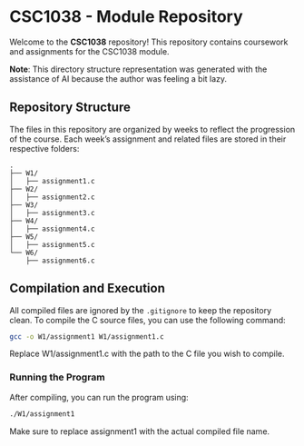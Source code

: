 # CSC1038 - Module Repository

Welcome to the **CSC1038** repository! This repository contains coursework and assignments for the CSC1038 module. 

**Note**: This directory structure representation was generated with the assistance of AI because the author was feeling a bit lazy. 

## Repository Structure

The files in this repository are organized by weeks to reflect the progression of the course. Each week’s assignment and related files are stored in their respective folders:
```
.
├── W1/
│   ├── assignment1.c
├── W2/
│   ├── assignment2.c
├── W3/
│   ├── assignment3.c
├── W4/
│   ├── assignment4.c
├── W5/
│   ├── assignment5.c
└── W6/
    ├── assignment6.c
```

## Compilation and Execution

All compiled files are ignored by the `.gitignore` to keep the repository clean. To compile the C source files, you can use the following command:

```bash
gcc -o W1/assignment1 W1/assignment1.c
```

Replace W1/assignment1.c with the path to the C file you wish to compile.

### Running the Program

After compiling, you can run the program using:

```bash
./W1/assignment1
```

Make sure to replace assignment1 with the actual compiled file name.
